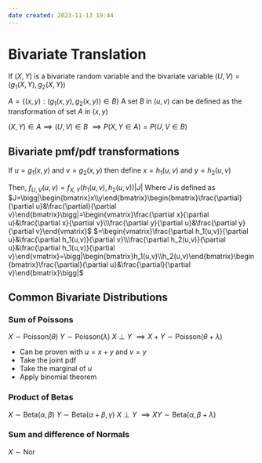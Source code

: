 ```yaml
---
date created: 2023-11-13 19:44
---
```


# Bivariate Translation

If $(X,Y)$ is a bivariate random variable and the bivariate variable $(U,V)=(g_1(X,Y),g_2(X,Y))$

$A=\{(x,y):(g_1(x,y),g_2(x,y))\in B\}$
A set $B$ in $(u,v)$ can be defined as the transformation of set $A$ in $(x,y)$

$(X,Y)\in A\implies(U,V)\in B$
$\implies P(X,Y\in A)=P(U,V\in B)$

## Bivariate pmf/pdf transformations

If $u=g_1(x,y)$ and $v=g_2(x,y)$ then define $x=h_1(u,v)$ and $y=h_2(u,v)$

Then,
$f_{U,V}(u,v)=f_{X,Y}(h_1(u,v),h_2(u,v))|J|$
Where $J$ is defined as
$J=\bigg|\begin{bmatrix}x\\y\end{bmatrix}\begin{bmatrix}\frac{\partial}{\partial u}&\frac{\partial}{\partial v}\end{bmatrix}\bigg|=\begin{vmatrix}\frac{\partial x}{\partial u}&\frac{\partial x}{\partial v}\\\frac{\partial y}{\partial u}&\frac{\partial y}{\partial v}\end{vmatrix}$
$=\begin{vmatrix}\frac{\partial h_1(u,v)}{\partial u}&\frac{\partial h_1(u,v)}{\partial v}\\\frac{\partial h_2(u,v)}{\partial u}&\frac{\partial h_1(u,v)}{\partial v}\end{vmatrix}=\bigg|\begin{bmatrix}h_1(u,v)\\h_2(u,v)\end{bmatrix}\begin{bmatrix}\frac{\partial}{\partial u}&\frac{\partial}{\partial v}\end{bmatrix}\bigg|$

## Common Bivariate Distributions

### Sum of Poissons

$X\sim\text{Poisson}(\theta)$
$Y\sim\text{Poisson}(\lambda)$
$X\perp Y$
$\implies X+Y\sim\text{Poisson}(\theta+\lambda)$

- Can be proven with $u=x+y$ and $v=y$
- Take the joint pdf
- Take the marginal of $u$
- Apply binomial theorem

### Product of Betas

$X\sim\text{Beta}(\alpha,\beta)$
$Y\sim\text{Beta}(\alpha+\beta,\gamma)$
$X\perp Y$
$\implies XY\sim\text{Beta}(\alpha,\beta+\lambda)$

### Sum and difference of Normals

$X\sim\text{Nor}$

